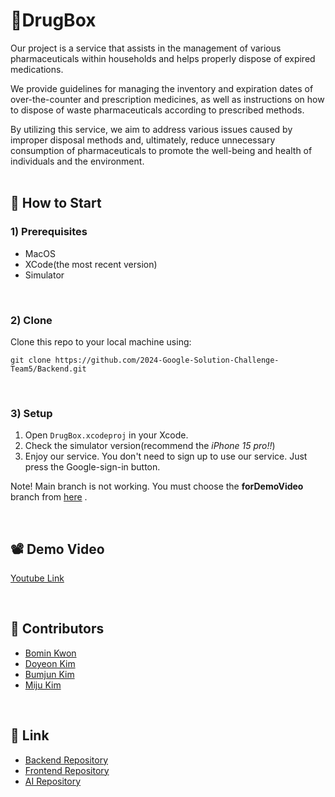 # 💊DrugBox
Our project is a service that assists in the management of various pharmaceuticals within households and helps properly dispose of expired medications.

We provide guidelines for managing the inventory and expiration dates of over-the-counter and prescription medicines, as well as instructions on how to dispose of waste pharmaceuticals according to prescribed methods.

By utilizing this service, we aim to address various issues caused by improper disposal methods and, ultimately, reduce unnecessary consumption of pharmaceuticals to promote the well-being and health of individuals and the environment.
<br/><br/>

## 📲 How to Start
### 1) Prerequisites
* MacOS
* XCode(the most recent version)
* Simulator

<br/>

### 2) Clone
Clone this repo to your local machine using:  
```
git clone https://github.com/2024-Google-Solution-Challenge-Team5/Backend.git
```
<br/>

### 3) Setup
1. Open `DrugBox.xcodeproj` in your Xcode.<br/>
2. Check the simulator version(recommend the *iPhone 15 pro!!*)<br/>
3. Enjoy our service. You don't need to sign up to use our service. Just press the Google-sign-in button.<br/>

Note! Main branch is not working. You must choose the **forDemoVideo** branch from [here](https://github.com/2024-Google-Solution-Challenge-Team5/mobile-ios-native) .

<br/>

## 📽 Demo Video
[Youtube Link](https://www.youtube.com/watch?v=nOnOSi51t-M)

<br/>

## 👥 Contributors
- [Bomin Kwon](https://github.com/pingowl)
- [Doyeon Kim](https://github.com/doyeonk429)
- [Bumjun Kim](https://github.com/quasar529)
- [Miju Kim](https://github.com/miju0515)

<br/>

## 📎 Link
- [Backend Repository](https://github.com/2024-Google-Solution-Challenge-Team5/Backend)
- [Frontend Repository](https://github.com/2024-Google-Solution-Challenge-Team5/mobile-ios-native)
- [AI Repository](https://github.com/2024-Google-Solution-Challenge-Team5/AI-MLDL)
